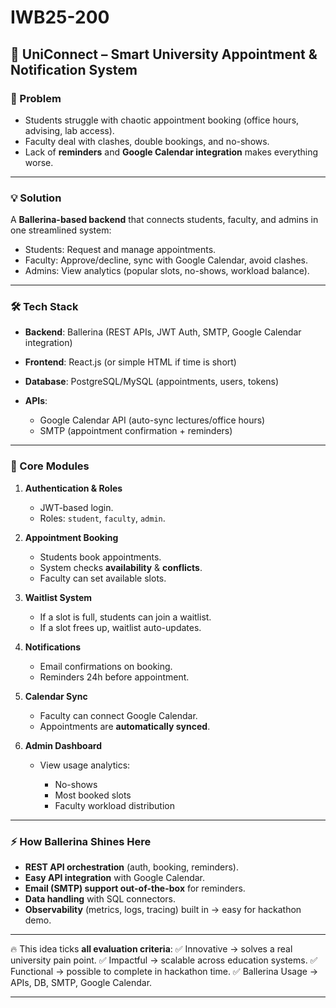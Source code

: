 # IWB25-200
## 🔵 UniConnect – Smart University Appointment & Notification System

### 🎯 Problem

* Students struggle with chaotic appointment booking (office hours, advising, lab access).
* Faculty deal with clashes, double bookings, and no-shows.
* Lack of **reminders** and **Google Calendar integration** makes everything worse.

---

### 💡 Solution

A **Ballerina-based backend** that connects students, faculty, and admins in one streamlined system:

* Students: Request and manage appointments.
* Faculty: Approve/decline, sync with Google Calendar, avoid clashes.
* Admins: View analytics (popular slots, no-shows, workload balance).

---

### 🛠 Tech Stack

* **Backend**: Ballerina (REST APIs, JWT Auth, SMTP, Google Calendar integration)
* **Frontend**: React.js (or simple HTML if time is short)
* **Database**: PostgreSQL/MySQL (appointments, users, tokens)
* **APIs**:

  * Google Calendar API (auto-sync lectures/office hours)
  * SMTP (appointment confirmation + reminders)

---

### 🧩 Core Modules

1. **Authentication & Roles**

   * JWT-based login.
   * Roles: `student`, `faculty`, `admin`.

2. **Appointment Booking**

   * Students book appointments.
   * System checks **availability** & **conflicts**.
   * Faculty can set available slots.

3. **Waitlist System**

   * If a slot is full, students can join a waitlist.
   * If a slot frees up, waitlist auto-updates.

4. **Notifications**

   * Email confirmations on booking.
   * Reminders 24h before appointment.

5. **Calendar Sync**

   * Faculty can connect Google Calendar.
   * Appointments are **automatically synced**.

6. **Admin Dashboard**

   * View usage analytics:

     * No-shows
     * Most booked slots
     * Faculty workload distribution

---

### ⚡ How Ballerina Shines Here

* **REST API orchestration** (auth, booking, reminders).
* **Easy API integration** with Google Calendar.
* **Email (SMTP) support out-of-the-box** for reminders.
* **Data handling** with SQL connectors.
* **Observability** (metrics, logs, tracing) built in → easy for hackathon demo.

---

🔥 This idea ticks **all evaluation criteria**:
✅ Innovative → solves a real university pain point.
✅ Impactful → scalable across education systems.
✅ Functional → possible to complete in hackathon time.
✅ Ballerina Usage → APIs, DB, SMTP, Google Calendar.

---
